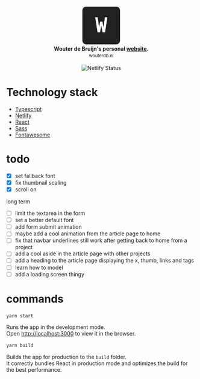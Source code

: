 <p align="center">
	<img src="./public/favicon.png" alt="logo" width="100px" height="100px"/><br>
	<b>Wouter de Bruijn's personal <a href="https://wouterdb.nl">website</a>.</b><br>
	<small>wouterdb.nl</small><br><br>
	<img src="https://api.netlify.com/api/v1/badges/de725d1b-58ea-4b60-bb05-f1eb1282d95c/deploy-status" alt="Netlify Status" />
</p>

# Technology stack

- <a href="https://www.typescriptlang.org/">Typescript</a>
- <a href="https://www.netlify.com/">Netlify</a>
- <a href="https://reactjs.org/">React</a>
- <a href="https://sass-lang.com/">Sass</a>
- <a href="https://fontawesome.com/">Fontawesome</a>


# todo
- [x] set fallback font
- [x] fix thumbnail scaling
- [x] scroll on <html>

long term
- [ ] limit the textarea in the form
- [ ] set a better default font
- [ ] add form submit animation
- [ ] maybe add a cool animation from the article page to home
- [ ] fix that navbar underlines still work after getting back to home from a project
- [ ] add a cool aside in the article page with other projects
- [ ] add a heading to the article page displaying the x, thumb, links and tags
- [ ] learn how to model
- [ ] add a loading screen thingy

# commands
```sh
yarn start
```

Runs the app in the development mode.\
Open [http://localhost:3000](http://localhost:3000) to view it in the browser.


```sh
yarn build
```

Builds the app for production to the `build` folder.\
It correctly bundles React in production mode and optimizes the build for the best performance.
